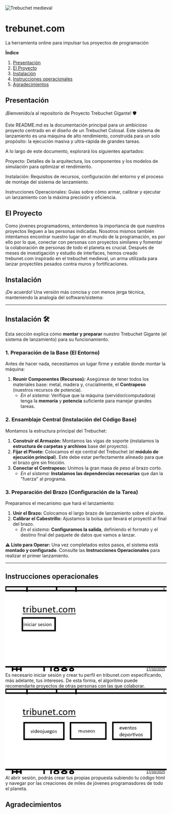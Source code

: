 ![Trebuchet medieval](https://i.pinimg.com/736x/a6/97/94/a69794fb10d76e2a1102574462da59dd.jpg)

# trebunet.com

La herramienta online para impulsar tus proyectos de programación

**Índice**   
1. [Presentación](#id1)
2. [El Proyecto](#id2)
3. [Instalación](#id3)
4. [Instrucciones operacionales](#id4)
5. [Agradecimientos](#id5)


## Presentación<a name="id1"></a>
¡Bienvenido/a al repositorio de Proyecto Trebuchet Gigante! 🛡️

Este README.md es la documentación principal para un ambicioso proyecto centrado en el diseño de un Trebuchet Colosal. Este sistema de lanzamiento es una máquina de alto rendimiento, construida para un solo propósito: la ejecución masiva y ultra-rápida de grandes tareas.

A lo largo de este documento, explorará los siguientes apartados:

Proyecto: Detalles de la arquitectura, los componentes y los modelos de simulación para optimizar el rendimiento.

Instalación: Requisitos de recursos, configuración del entorno y el proceso de montaje del sistema de lanzamiento.

Instrucciones Operacionales: Guías sobre cómo armar, calibrar y ejecutar un lanzamiento con la máxima precisión y eficiencia.



## El Proyecto<a name="id2"></a>
Como jóvenes programadores, entendemos la importancia de que nuestros proyectos lleguen a las personas indicadas. Nosotros mismos también intentamos encontrar nuestro lugar en el mundo de la programación, es por ello por lo que, conectar con personas con proyectos similares y fomentar la colaboración de personas de todo el planeta es crucial.
Después de meses de investigación y estudio de interfaces, hemos creado trebunet.com inspirado en el trebuchet medieval, un arma utilizada para lanzar proyectiles pesados contra muros y fortificaciones.


## Instalación<a name="id3"></a>
¡De acuerdo! Una versión más concisa y con menos jerga técnica, manteniendo la analogía del software/sistema:

---

## Instalación 🛠️

Esta sección explica cómo **montar y preparar** nuestro Trebuchet Gigante (el sistema de lanzamiento) para su funcionamiento.

### 1. Preparación de la Base (El Entorno)

Antes de hacer nada, necesitamos un lugar firme y estable donde montar la máquina:

1.  **Reunir Componentes (Recursos):** Asegúrese de tener todos los materiales base: metal, madera y, crucialmente, el **Contrapeso** (nuestros recursos de potencia).
    * *En el sistema:* Verifique que la máquina (servidor/computadora) tenga la **memoria** y **potencia** suficiente para manejar grandes tareas.

### 2. Ensamblaje Central (Instalación del Código Base)

Montamos la estructura principal del Trebuchet:

1.  **Construir el Armazón:** Montamos las vigas de soporte (instalamos la **estructura de carpetas y archivos** base del proyecto).
2.  **Fijar el Pivote:** Colocamos el eje central del Trebuchet (el **módulo de ejecución principal**). Este debe estar perfectamente alineado para que el brazo gire sin fricción.
3.  **Conectar el Contrapeso:** Unimos la gran masa de peso al brazo corto.
    * *En el sistema:* **Instalamos las dependencias necesarias** que dan la "fuerza" al programa.

### 3. Preparación del Brazo (Configuración de la Tarea)

Preparamos el mecanismo que hará el lanzamiento:

1.  **Unir el Brazo:** Colocamos el largo brazo de lanzamiento sobre el pivote.
2.  **Calibrar el Cabestrillo:** Ajustamos la bolsa que llevará el proyectil al final del brazo.
    * *En el sistema:* **Configuramos la salida**, definiendo el formato y el destino final del paquete de datos que vamos a lanzar.

**⚠️ Listo para Operar:** Una vez completados estos pasos, el sistema está **montado y configurado**. Consulte las **Instrucciones Operacionales** para realizar el primer lanzamiento.

---


## Instrucciones operacionales<a name="id4"></a>
![alt text](image-1.png)
Es necesario iniciar sesión y crear tu perfil en tribunet.com especificando, más adelante, tus intereses. De esta forma, el algoritmo puede recomendarte proyectos de otras personas con las que colaborar.
![alt text](image.png)
Al abrir sesión, podrás crear tus propias propuesta subiendo tu código html y navegar por las creaciones de miles de jóvenes programasdores de todo el planeta.

## Agradecimientos<a name="id5"></a>
